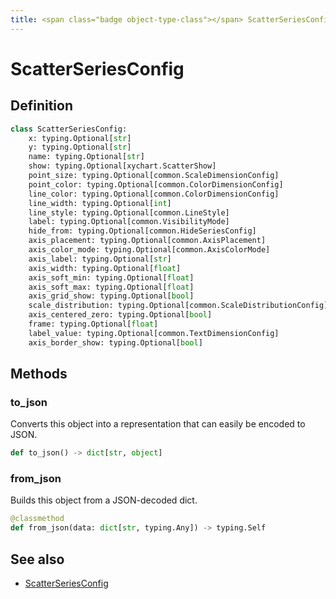 ```yaml
---
title: <span class="badge object-type-class"></span> ScatterSeriesConfig
---
```

# <span class="badge object-type-class"></span> ScatterSeriesConfig

## Definition

```python
class ScatterSeriesConfig:
    x: typing.Optional[str]
    y: typing.Optional[str]
    name: typing.Optional[str]
    show: typing.Optional[xychart.ScatterShow]
    point_size: typing.Optional[common.ScaleDimensionConfig]
    point_color: typing.Optional[common.ColorDimensionConfig]
    line_color: typing.Optional[common.ColorDimensionConfig]
    line_width: typing.Optional[int]
    line_style: typing.Optional[common.LineStyle]
    label: typing.Optional[common.VisibilityMode]
    hide_from: typing.Optional[common.HideSeriesConfig]
    axis_placement: typing.Optional[common.AxisPlacement]
    axis_color_mode: typing.Optional[common.AxisColorMode]
    axis_label: typing.Optional[str]
    axis_width: typing.Optional[float]
    axis_soft_min: typing.Optional[float]
    axis_soft_max: typing.Optional[float]
    axis_grid_show: typing.Optional[bool]
    scale_distribution: typing.Optional[common.ScaleDistributionConfig]
    axis_centered_zero: typing.Optional[bool]
    frame: typing.Optional[float]
    label_value: typing.Optional[common.TextDimensionConfig]
    axis_border_show: typing.Optional[bool]
```
## Methods

### <span class="badge object-method"></span> to_json

Converts this object into a representation that can easily be encoded to JSON.

```python
def to_json() -> dict[str, object]
```

### <span class="badge object-method"></span> from_json

Builds this object from a JSON-decoded dict.

```python
@classmethod
def from_json(data: dict[str, typing.Any]) -> typing.Self
```

## See also

 * <span class="badge builder"></span> [ScatterSeriesConfig](./builder-ScatterSeriesConfig.md)
